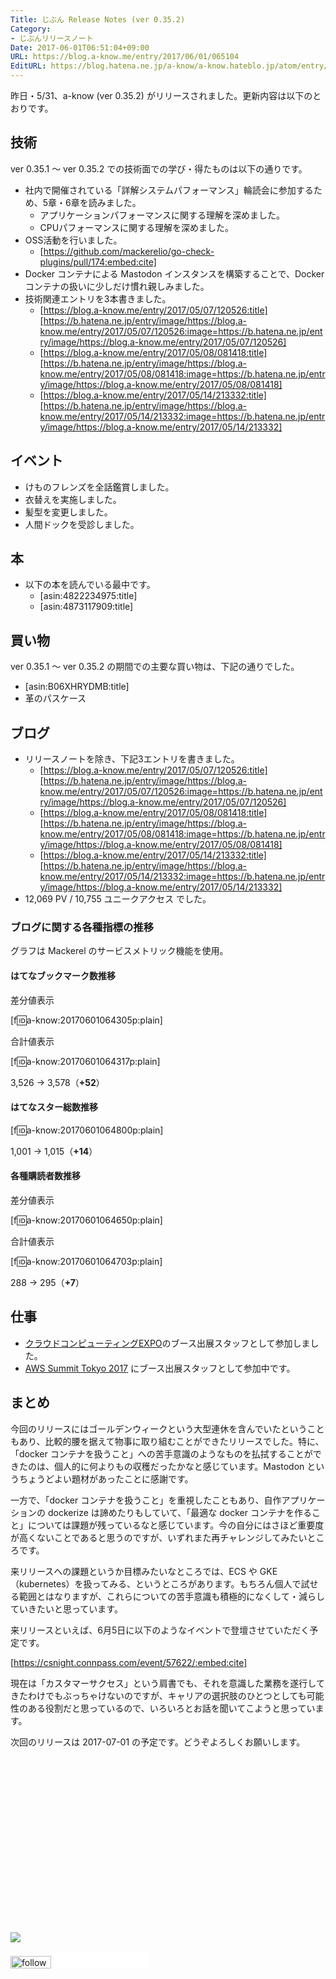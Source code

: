 ```yaml
---
Title: じぶん Release Notes (ver 0.35.2)
Category:
- じぶんリリースノート
Date: 2017-06-01T06:51:04+09:00
URL: https://blog.a-know.me/entry/2017/06/01/065104
EditURL: https://blog.hatena.ne.jp/a-know/a-know.hateblo.jp/atom/entry/10328749687252843604
---
```


昨日・5/31、a-know (ver 0.35.2) がリリースされました。更新内容は以下のとおりです。


<!-- more -->


## 技術
ver 0.35.1 〜 ver 0.35.2 での技術面での学び・得たものは以下の通りです。

* 社内で開催されている「詳解システムパフォーマンス」輪読会に参加するため、5章・6章を読みました。
    * アプリケーションパフォーマンスに関する理解を深めました。
    * CPUパフォーマンスに関する理解を深めました。
* OSS活動を行いました。
    * [https://github.com/mackerelio/go-check-plugins/pull/174:embed:cite]
* Docker コンテナによる Mastodon インスタンスを構築することで、Docker コンテナの扱いに少しだけ慣れ親しみました。
* 技術関連エントリを3本書きました。
    * [https://blog.a-know.me/entry/2017/05/07/120526:title][https://b.hatena.ne.jp/entry/image/https://blog.a-know.me/entry/2017/05/07/120526:image=https://b.hatena.ne.jp/entry/image/https://blog.a-know.me/entry/2017/05/07/120526]
    * [https://blog.a-know.me/entry/2017/05/08/081418:title][https://b.hatena.ne.jp/entry/image/https://blog.a-know.me/entry/2017/05/08/081418:image=https://b.hatena.ne.jp/entry/image/https://blog.a-know.me/entry/2017/05/08/081418]
    * [https://blog.a-know.me/entry/2017/05/14/213332:title][https://b.hatena.ne.jp/entry/image/https://blog.a-know.me/entry/2017/05/14/213332:image=https://b.hatena.ne.jp/entry/image/https://blog.a-know.me/entry/2017/05/14/213332]




## イベント
* けものフレンズを全話鑑賞しました。
* 衣替えを実施しました。
* 髪型を変更しました。
* 人間ドックを受診しました。


## 本
* 以下の本を読んでいる最中です。
    * [asin:4822234975:title]
    * [asin:4873117909:title]




## 買い物
ver 0.35.1 〜 ver 0.35.2 の期間での主要な買い物は、下記の通りでした。

* [asin:B06XHRYDMB:title]
* 革のパスケース




## ブログ
* リリースノートを除き、下記3エントリを書きました。
    * [https://blog.a-know.me/entry/2017/05/07/120526:title][https://b.hatena.ne.jp/entry/image/https://blog.a-know.me/entry/2017/05/07/120526:image=https://b.hatena.ne.jp/entry/image/https://blog.a-know.me/entry/2017/05/07/120526]
    * [https://blog.a-know.me/entry/2017/05/08/081418:title][https://b.hatena.ne.jp/entry/image/https://blog.a-know.me/entry/2017/05/08/081418:image=https://b.hatena.ne.jp/entry/image/https://blog.a-know.me/entry/2017/05/08/081418]
    * [https://blog.a-know.me/entry/2017/05/14/213332:title][https://b.hatena.ne.jp/entry/image/https://blog.a-know.me/entry/2017/05/14/213332:image=https://b.hatena.ne.jp/entry/image/https://blog.a-know.me/entry/2017/05/14/213332]
*  12,069 PV / 10,755 ユニークアクセス でした。


### ブログに関する各種指標の推移

グラフは Mackerel のサービスメトリック機能を使用。

#### はてなブックマーク数推移

差分値表示

[f:id:a-know:20170601064305p:plain]

合計値表示

[f:id:a-know:20170601064317p:plain]

3,526 → 3,578（<b>+52</b>）


#### はてなスター総数推移

[f:id:a-know:20170601064800p:plain]

1,001 → 1,015（<b>+14</b>）


#### 各種購読者数推移

差分値表示

[f:id:a-know:20170601064650p:plain]

合計値表示

[f:id:a-know:20170601064703p:plain]


288 → 295（<b>+7</b>）


## 仕事
* [クラウドコンピューティングEXPO](http://www.cloud-japan.jp/)のブース出展スタッフとして参加しました。
* [AWS Summit Tokyo 2017](http://www.awssummit.tokyo/) にブース出展スタッフとして参加中です。


## まとめ
今回のリリースにはゴールデンウィークという大型連休を含んでいたということもあり、比較的腰を据えて物事に取り組むことができたリリースでした。特に、「docker コンテナを扱うこと」への苦手意識のようなものを払拭することができたのは、個人的に何よりもの収穫だったかなと感じています。Mastodon というちょうどよい題材があったことに感謝です。


一方で、「docker コンテナを扱うこと」を重視したこともあり、自作アプリケーションの dockerize は諦めたりもしていて、「最適な docker コンテナを作ること」については課題が残っているなと感じています。今の自分にはさほど重要度が高くないことであると思うのですが、いずれまた再チャレンジしてみたいところです。


来リリースへの課題というか目標みたいなところでは、ECS や GKE（kubernetes）を扱ってみる、というところがあります。もちろん個人で試せる範囲とはなりますが、これらについての苦手意識も積極的になくして・減らしていきたいと思っています。


来リリースといえば、6月5日に以下のようなイベントで登壇させていただく予定です。


[https://csnight.connpass.com/event/57622/:embed:cite]


現在は「カスタマーサクセス」という肩書でも、それを意識した業務を遂行してきたわけでもぶっちゃけないのですが、キャリアの選択肢のひとつとしても可能性のある役割だと思っているので、いろいろとお話を聞いてこようと思っています。


次回のリリースは 2017-07-01 の予定です。どうぞよろしくお願いします。


<div>
<br>
<script async src="//pagead2.googlesyndication.com/pagead/js/adsbygoogle.js"></script>
<!-- article-bottom2 -->
<ins class="adsbygoogle"
     style="display:inline-block;width:300px;height:250px"
     data-ad-client="ca-pub-3463034538369189"
     data-ad-slot="5274552934"></ins>
<script>
(adsbygoogle = window.adsbygoogle || []).push({});
</script>

<a href="http://bit.ly/grass-graph" target='blank' rel="nofollow"><img src="https://cdn-ak.f.st-hatena.com/images/fotolife/a/a-know/20170405/20170405220342.png"></a>
<br>
</div>

<div>
<a href='http://cloud.feedly.com/#subscription%2Ffeed%2Fhttp%3A%2F%2Fblog.a-know.me%2Ffeed'  target='blank'><img id='feedlyFollow' src='//s3.feedly.com/img/follows/feedly-follow-rectangle-volume-small_2x.png' alt='follow us in feedly' width='65' height='20'></a>



<iframe src="//blog.hatena.ne.jp/a-know/a-know.hateblo.jp/subscribe/iframe" allowtransparency="true" frameborder="0" scrolling="no" width="150" height="28"></iframe>
</div>


<script src="https://moshi-moshi.moshimo.works/moshimoshi/a_know_blog/2017-06-01-065104?title=%E3%81%98%E3%81%B6%E3%82%93%20Release%20Notes%20(ver%200.35.2)"></script>
